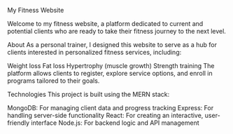 My Fitness Website

Welcome to my fitness website, a platform dedicated to current and potential clients who are ready to take their fitness journey to the next level.

About
As a personal trainer, I designed this website to serve as a hub for clients interested in personalized fitness services, including:

Weight loss
Fat loss
Hypertrophy (muscle growth)
Strength training
The platform allows clients to register, explore service options, and enroll in programs tailored to their goals.

Technologies
This project is built using the MERN stack:

MongoDB: For managing client data and progress tracking
Express: For handling server-side functionality
React: For creating an interactive, user-friendly interface
Node.js: For backend logic and API management